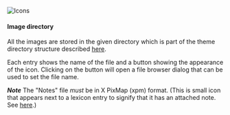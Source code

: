 
![Icons](/images/options_icons.png)

#### Image directory

All the images are stored in the given directory which is part of the theme directory structure described [here](../custom/themes.md).


Each entry shows the name of the file and a button showing the appearance of the icon. Clicking on the button will open a file browser dialog that can be used to set the file name.


***Note*** The "Notes" file *must* be in X PixMap (xpm) format. (This is small icon that appears next to a lexicon entry to signify that it has an attached note. See [here](../user-guide/notes.md).)
